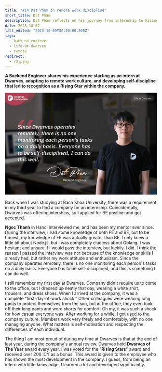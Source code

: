 ```yaml
---
title: "#14 Dat Pham on remote work discipline"
short_title: Dat Pham
description: Dat Pham reflects on his journey from internship to Rising Star at Dwarves, highlighting the self-discipline required in remote work environments
date: 2023-10-02
last_edited: "2023-10-09T00:00:00.000Z"
tags:
  - backend-engineer
  - life-at-dwarves
  - remote
redirect:
  - /2jpjmg
---
```


**A Backend Engineer shares his experience starting as an intern at Dwarves, adapting to remote work culture, and developing self-discipline that led to recognition as a Rising Star within the company.**

![Dat Pham - BE Engineer at Dwarves](assets/notion-image-1744012307115-lz63t.webp)

Back when I was studying at Bach Khoa University, there was a requirement in my third year to find a company for an internship. Coincidentally, Dwarves was offering interships, so I applied for BE position and got accepted.

**Ngoc Thanh** in Hanoi interviewed me, and has been my mentor ever since. During the interview, I had some knowledge of both FE and BE, but to be honest, my knowledge of FE was actually greater than BE. I only knew a little bit about Node.js, but I was completely clueless about Golang. I was hesitant and unsure if I would pass the interview, but luckily, I did. I think the reason I passed the interview was not because of the knowledge or skills I already had, but rather my work attitude and enthusiasm. Since the company operates remotely, there is no one monitoring each person's tasks on a daily basis. Everyone has to be self-disciplined, and this is something I can do well.

I still remember my first day at Dwarves. Company didn't require us to come to the office, but I dressed up neatly that day, wearing a white shirt, trousers, and dress shoes. When I arrived at the company, it was a complete "first-day-of-work shock." Other colleagues were wearing long pants to protect themselves from the sun, but at the office, they even took off their long pants and wore shorts for comfort. Oh my, it was such a shock for how casual everyone was. After working for a while, I got used to the company culture. Members work very freely and comfortably, with no one managing anyone. What matters is self-motivation and respecting the differences of each individual.

The thing I am most proud of during my time at Dwarves is that at the end of last year, during the company's annual review. Dwarves hold **Dwarves of The Year** award every year. I was voted for the "**Rising Stars**" award and received over 200 ICY as a bonus. This award is given to the employee who has shown the most development in the company. I guess, from being an intern with little knowledge, I learned a lot and developed significantly.
